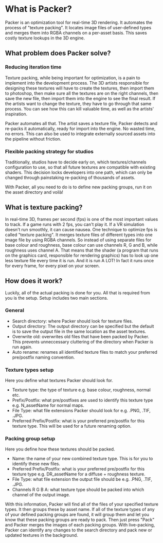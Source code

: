# What is Packer?
Packer is an optimization tool for real-time 3D rendering. It automates the process of "texture packing". It locates image files of user-defined types and merges them into RGBA channels on a per-asset basis. This saves costly texture lookups in the 3D engine. 


## What problem does Packer solve?
### Reducing iteration time
Texture packing, while being important for optimization, is a pain to implement into the development process. The 3D artists responsible for designing these textures will have to create the textures, then import them to photoshop, then make sure all the textures are on the right channels, then save the new file, then import them into the engine to see the final result. If the artists want to change the texture, they have to go through that same process. You can see how this can kill valuable time, as well as the artists' inspiration. 

Packer automates all that. The artist saves a texture file, Packer detects and re-packs it automatically, ready for import into the engine. No wasted time, no errors. This can also be used to integrate externally sourced assets into the pipeline without friction.

### Flexible packing strategy for studios
Traditionally, studios have to decide early on, which textures/channels configuration to use, so that all future textures are compatible with existing shaders. This decision locks developers into one path, which can only be changed through painstaking re-packing of thousands of assets. 

With Packer, all you need to do is to define new packing groups, run it on the asset directory and voilà!


## What is texture packing?
In real-time 3D, frames per second (fps) is one of the most important values to track. If a game runs with 2 fps, you can't play it. If a VR simulation doesn't run smoothly, it can cause nausea. One technique to optimize fps is called "texture packing". It merges texture files of different types into one image file by using RGBA channels. So instead of using separate files for base colour and roughness, base colour can use channels R, G and B, while roughness uses channel A. That means that the shader (a program that runs on the graphics card, responsible for rendering graphics) has to look up one less texture file every time it is run. And it is run A LOT! In fact it runs once for every frame, for every pixel on your screen. 


## How does it work?
Luckily, all of the actual packing is done for you. All that is required from you is the setup. Setup includes two main sections.

### General
- Search directory: where Packer should look for texture files.
- Output directory: The output directory can be specified but the default is to save the output file in the same location as the asset textures. 
- Overwrite old: overwrites old files that have been packed by Packer. This prevents unneccessary cluttering of the directory when Packer is run again.
- Auto rename: renames all identified texture files to match your preferred pre/postfix naming convention.

### Texture types setup
Here you define what textures Packer should look for. 
- Texture type: the type of texture e.g. base colour, roughness, normal etc.
- Prefix/Postfix: what pre/postfixes are used to identify this texture type e.g. N_assetName for normal maps.
- File Type: what file extensions Packer should look for e.g. .PNG, .TIF, .JPG.
- Preferred Prefix/Postfix: what is your preferred pre/postfix for this texture type. This will be used for a future renaming option.

### Packing group setup
Here you define how these textures should be packed.
- Name: the name of your new combined texture type. This is for you to identify these new files.
- Preferred Prefix/Postfix: what is your preferred pre/postfix for this texture type e.g. DR_assetName for a diffuse + roughness texture.
- File Type: what file extension the output file should be e.g. .PNG, .TIF, .JPG.
- Channels R G B A: what texture type should be packed into which channel of the output image. 

With this information, Packer will find all of the files of your specified texture types. It then groups these by asset name. If all of the texture types of any of your defined packing groups are found, it will group them and let you know that these packing groups are ready to pack. Then just press "Pack" and Packer merges the images of each packing groups. With live-packing, Packer can identify any changes to the search directory and pack new or updated textures in the background. 